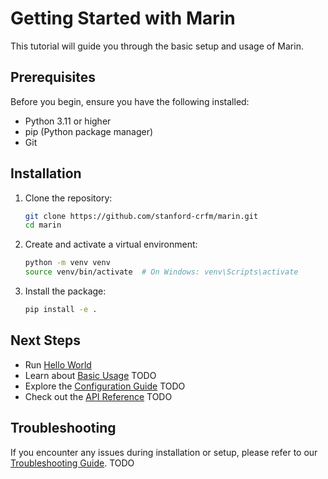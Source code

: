 # Getting Started with Marin

This tutorial will guide you through the basic setup and usage of Marin.

## Prerequisites

Before you begin, ensure you have the following installed:

- Python 3.11 or higher
- pip (Python package manager)
- Git

## Installation

1. Clone the repository:
   ```bash
   git clone https://github.com/stanford-crfm/marin.git
   cd marin
   ```

2. Create and activate a virtual environment:
   ```bash
   python -m venv venv
   source venv/bin/activate  # On Windows: venv\Scripts\activate
   ```

3. Install the package:
   ```bash
   pip install -e .
   ```


## Next Steps

- Run [Hello World](../tutorials/hello-world.md)
- Learn about [Basic Usage](basic-usage.md) TODO
- Explore the [Configuration Guide](../how-to-guides/configuration.md) TODO
- Check out the [API Reference](../reference/api.md) TODO

## Troubleshooting

If you encounter any issues during installation or setup, please refer to our [Troubleshooting Guide](../how-to-guides/troubleshooting.md).  TODO
